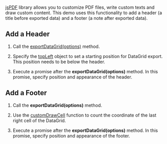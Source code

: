 <a href="https://github.com/parallax/jsPDF" target="_blank">jsPDF</a> library allows you to customize PDF files, write custom texts and draw custom content. This demo uses this functionality to add a header (a title before exported data) and a footer (a note after exported data).

## Add a Header

1. Call the [exportDataGrid(options)](/Documentation/ApiReference/Common/Utils/pdfExporter/#exportDataGridoptions) method.

2. Specify the [topLeft](/Documentation/ApiReference/Common/Object_Structures/PdfExportDataGridProps/topLeft/topLeft.md) object to set a starting position for DataGrid export. This position needs to be below the header.

3. Execute a promise after the **exportDataGrid(options)** method. In this promise, specify position and appearance of the header.

## Add a Footer

1. Call the **exportDataGrid(options)** method.

2. Use the [customDrawCell](/Documentation/ApiReference/Common/Object_Structures/ExportDataGridProps/#customDrawCell) function to count the coordinate of the last right cell of the DataGrid.

3. Execute a promise after the **exportDataGrid(options)** method. In this promise, specify position and appearance of the footer.
